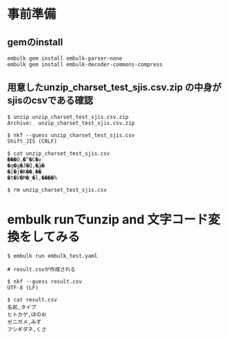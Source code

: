 # 事前準備

## gemのinstall 

```
embulk gem install embulk-parser-none
embulk gem install embulk-decoder-commons-compress
```

## 用意したunzip_charset_test_sjis.csv.zip の中身がsjisのcsvである確認

```
$ unzip unzip_charset_test_sjis.csv.zip 
Archive:  unzip_charset_test_sjis.csv.zip

$ nkf --guess unzip_charset_test_sjis.csv
Shift_JIS (CRLF)

$ cat unzip_charset_test_sjis.csv
���O,�^�C�v
�q�g�J�Q,�ق̂�
�[�j�K��,�݂�
�t�V�M�_�l,����%                      

$ rm unzip_charset_test_sjis.csv
```

# embulk runでunzip and 文字コード変換をしてみる 

```
$ embulk run embulk_test.yaml

# result.csvが作成される 

$ nkf --guess result.csv 
UTF-8 (LF)

$ cat result.csv
名前,タイプ
ヒトカゲ,ほのお
ゼニガメ,みず
フシギダネ,くさ
```


